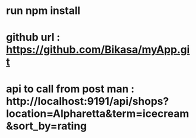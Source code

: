 # run npm install
# github url : https://github.com/Bikasa/myApp.git
# api to call from post man : http://localhost:9191/api/shops?location=Alpharetta&term=icecream&sort_by=rating

 